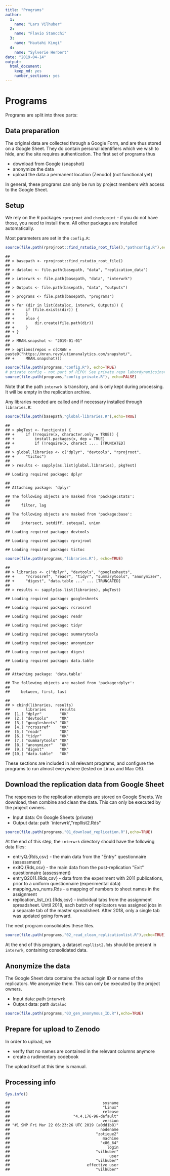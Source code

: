 ```yaml
---
title: "Programs"
author: 
  1:
    name: "Lars Vilhuber"
  2:
    name: "Flavio Stancchi"
  3:
    name: "Hautahi Kingi"
  4:
    name: "Sylverie Herbert"
date: "2019-04-14"
output: 
  html_document: 
    keep_md: yes
    number_sections: yes
---
```



# Programs

Programs are split into three parts:

## Data preparation
The original data are collected through a Google Form, and are thus stored on a Google Sheet. They do contain personal identifiers which we wish to hide, and the site requires authentication. The first set of programs thus
- download from Google (snapshot)
- anonymize the data
- upload the data a permanent location (Zenodo) (not functional yet)

In general, these programs can only be run by project members with access to the Google Sheet.



## Setup

We rely on the R packages `rprojroot` and `checkpoint` - if you do not have those, you need to install them. All other packages are installed automatically.

Most parameters are set in the `config.R`:

```r
source(file.path(rprojroot::find_rstudio_root_file(),"pathconfig.R"),echo=TRUE)
```

```
## 
## > basepath <- rprojroot::find_rstudio_root_file()
## 
## > dataloc <- file.path(basepath, "data", "replication_data")
## 
## > interwrk <- file.path(basepath, "data", "interwrk")
## 
## > Outputs <- file.path(basepath, "data", "outputs")
## 
## > programs <- file.path(basepath, "programs")
## 
## > for (dir in list(dataloc, interwrk, Outputs)) {
## +     if (file.exists(dir)) {
## +     }
## +     else {
## +         dir.create(file.path(dir))
## +     }
## + }
## 
## > MRAN.snapshot <- "2019-01-01"
## 
## > options(repos = c(CRAN = paste0("https://mran.revolutionanalytics.com/snapshot/", 
## +     MRAN.snapshot)))
```

```r
source(file.path(programs,"config.R"), echo=TRUE)
# private config - not part of REPO! See private repo labordynamicsinstitute/aej-applied-replications/programs/config-private.R and copy manually into this directory
source(file.path(programs,"config-private.R"), echo=FALSE)
```

Note that the path `interwrk` is transitory, and is only kept during processing. It will be empty in the replication archive.

Any libraries needed are called and if necessary installed through `libraries.R`:


```r
source(file.path(basepath,"global-libraries.R"),echo=TRUE)
```

```
## 
## > pkgTest <- function(x) {
## +     if (!require(x, character.only = TRUE)) {
## +         install.packages(x, dep = TRUE)
## +         if (!require(x, charact .... [TRUNCATED] 
## 
## > global.libraries <- c("dplyr", "devtools", "rprojroot", 
## +     "tictoc")
## 
## > results <- sapply(as.list(global.libraries), pkgTest)
```

```
## Loading required package: dplyr
```

```
## 
## Attaching package: 'dplyr'
```

```
## The following objects are masked from 'package:stats':
## 
##     filter, lag
```

```
## The following objects are masked from 'package:base':
## 
##     intersect, setdiff, setequal, union
```

```
## Loading required package: devtools
```

```
## Loading required package: rprojroot
```

```
## Loading required package: tictoc
```

```r
source(file.path(programs,"libraries.R"), echo=TRUE)
```

```
## 
## > libraries <- c("dplyr", "devtools", "googlesheets", 
## +     "rcrossref", "readr", "tidyr", "summarytools", "anonymizer", 
## +     "digest", "data.table ..." ... [TRUNCATED] 
## 
## > results <- sapply(as.list(libraries), pkgTest)
```

```
## Loading required package: googlesheets
```

```
## Loading required package: rcrossref
```

```
## Loading required package: readr
```

```
## Loading required package: tidyr
```

```
## Loading required package: summarytools
```

```
## Loading required package: anonymizer
```

```
## Loading required package: digest
```

```
## Loading required package: data.table
```

```
## 
## Attaching package: 'data.table'
```

```
## The following objects are masked from 'package:dplyr':
## 
##     between, first, last
```

```
## 
## > cbind(libraries, results)
##       libraries      results
##  [1,] "dplyr"        "OK"   
##  [2,] "devtools"     "OK"   
##  [3,] "googlesheets" "OK"   
##  [4,] "rcrossref"    "OK"   
##  [5,] "readr"        "OK"   
##  [6,] "tidyr"        "OK"   
##  [7,] "summarytools" "OK"   
##  [8,] "anonymizer"   "OK"   
##  [9,] "digest"       "OK"   
## [10,] "data.table"   "OK"
```

These sections are included in all relevant programs, and configure the programs to run almost everywhere (tested on Linux and Mac OS).



## Download the replication data from Google Sheet
The responses to the replication attempts are stored on Google Sheets. We download, then combine and clean the data. This can only be executed by the project owners.

 - Input data: On Google Sheets (private)
 - Output data: path `interwrk',"repllist2.Rds"
 

```r
source(file.path(programs,"01_download_replication.R"),echo=TRUE)
```

At the end of this step, the `interwrk` directory  should have the following data files:

- entryQ.{Rds,csv} - the main data from the "Entry" questionnaire (assessment)
- exitQ.{Rds,csv} - the main data from the post-replication "Exit" questionnaire (assessment)
- entryQ2011.{Rds,csv} - data from the experiment with 2011 publications, prior to a uniform questionnaire (experimental data)
- mapping_ws_nums.Rds - a mapping of numbers to sheet names in the assignment
- replication_list_{n}.{Rds,csv} - individual tabs from the assignment spreadsheet. Until 2018, each batch of replicators was assigned jobs in a separate tab of the master spreadsheet. After 2018, only a single tab was updated going forward.

The next program consolidates these files.


```r
source(file.path(programs,"02_read_clean_replicationlist.R"),echo=TRUE)
```

At the end of this program, a dataset `repllist2.Rds` should be present in `interwrk`, containing consolidated data.

## Anonymize the data
The Google Sheet data contains the actual login ID or name of the replicators. We anonymize them. This can only be executed by the project owners.

 - Input data: path `interwrk`
 - Output data: path `dataloc`
 

```r
source(file.path(programs,"03_gen_anonymous_ID.R"),echo=TRUE)
```

## Prepare for upload to Zenodo

In order to upload, we 

- verify that no names are contained in the relevant columns anymore
- create a rudimentary codebook

The upload itself at this time is manual.

## Processing info

```r
Sys.info()
```

```
##                                         sysname 
##                                         "Linux" 
##                                         release 
##                            "4.4.176-96-default" 
##                                         version 
## "#1 SMP Fri Mar 22 06:23:26 UTC 2019 (a0dd1b8)" 
##                                        nodename 
##                                      "zotique2" 
##                                         machine 
##                                        "x86_64" 
##                                           login 
##                                      "vilhuber" 
##                                            user 
##                                      "vilhuber" 
##                                  effective_user 
##                                      "vilhuber"
```

